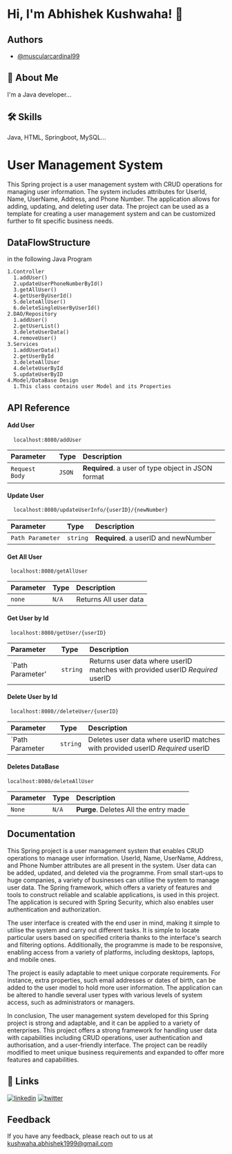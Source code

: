 
# Hi, I'm Abhishek Kushwaha! 👋


## Authors

- [@muscularcardinal99](https://www.https:/github.com/muscularcardinal99)


## 🚀 About Me
I'm a Java developer...


## 🛠 Skills
Java, HTML, Springboot, MySQL...


# User Management System

This Spring project is a user management system with CRUD operations for managing user information. The system includes attributes for UserId, Name, UserName, Address, and Phone Number. The application allows for adding, updating, and deleting user data. The project can be used as a template for creating a user management system and can be customized further to fit specific business needs.


## DataFlowStructure
in the following Java Program  

~~~
1.Controller
  1.addUser()
  2.updateUserPhoneNumberById()
  3.getAllUser()
  4.getUserByUserId()
  5.deleteAllUser()
  6.deleteSingleUserByUserId()
2.DAO/Repository
  1.addUser()
  2.getUserList()
  3.deleteUserData()
  4.removeUser()
3.Services
  1.addUserData()
  2.getUserById
  3.deleteAllUser
  4.deleteUserById
  5.updateUserByID
4.Model/DataBase Design
  1.This class contains user Model and its Properties
~~~


## API Reference



#### Add User

```http
  localhost:8080/addUser
```

| Parameter | Type     | Description                |
| :-------- | :------- | :------------------------- |
| `Request Body` | `JSON` | **Required**. a user of type object in JSON format |

#### Update User

```http
  localhost:8080/updateUserInfo/{userID}/{newNumber}
```

| Parameter | Type     | Description                |
| :-------- | :------- | :------------------------- |
| `Path Parameter` | `string` | **Required**. a userID and newNumber |

#### Get All User

```http
 localhost:8080/getAllUser
```

| Parameter | Type     | Description                       |
| :-------- | :------- | :-------------------------------- |
| `none`      | `N/A` | Returns All user data              |




#### Get User by Id

```http
 localhost:8080/getUser/{userID}
```

| Parameter | Type     | Description                                                     |
| :-------- | :------- | :-------------------------------------------------------------- |
| `Path Parameter'      | `string` | Returns user data where userID matches with provided                             userID *Required* userID  |


#### Delete User by Id

```http
 localhost:8080//deleteUser/{userID}
```

| Parameter | Type     | Description                       |
| :-------- | :------- | :-------------------------------- |
| `Path Parameter      | `string` | Deletes user data where userID matches with provided userID *Required* userID  |


#### Deletes DataBase

```http
localhost:8080/deleteAllUser
```

| Parameter | Type     | Description                       |
| :-------- | :------- | :-------------------------------- |
| `None`      | `N/A` | **Purge**. Deletes All the entry made  |


## Documentation

This Spring project is a user management system that enables CRUD operations to manage user
information. UserId, Name, UserName, Address, and Phone Number attributes are all present in the 
system. User data can be added, updated, and deleted via the programme. From small start-ups to huge 
companies, a variety of businesses can utilise the system to manage user data. The Spring framework, 
which offers a variety of features and tools to construct reliable and scalable applications, is used in this 
project. The application is secured with Spring Security, which also enables user authentication and 
authorization.

The user interface is created with the end user in mind, making it simple to utilise the system and carry 
out different tasks. It is simple to locate particular users based on specified criteria thanks to the 
interface's search and filtering options. Additionally, the programme is made to be responsive, enabling 
access from a variety of platforms, including desktops, laptops, and mobile ones.

The project is easily adaptable to meet unique corporate requirements. For instance, extra properties, 
such email addresses or dates of birth, can be added to the user model to hold more user information. 
The application can be altered to handle several user types with various levels of system access, such as 
administrators or managers.


In conclusion,
The user management system developed for this Spring project is strong and adaptable, and it can be 
applied to a variety of enterprises. This project offers a strong framework for handling user data with 
capabilities including CRUD operations, user authentication and authorisation, and a user-friendly 
interface. The project can be readily modified to meet unique business requirements and expanded to 
offer more features and capabilities.




## 🔗 Links
[![linkedin](https://img.shields.io/badge/linkedin-0A66C2?style=for-the-badge&logo=linkedin&logoColor=white)](https://www.linkedin.com/in/muscularcardinal99/)
[![twitter](https://img.shields.io/badge/twitter-1DA1F2?style=for-the-badge&logo=twitter&logoColor=white)](https://twitter.com/LoneWolf_ak99)


## Feedback

If you have any feedback, please reach out to us at kushwaha.abhishek1999@gmail.com
